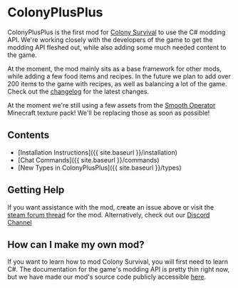 # ColonyPlusPlus

ColonyPlusPlus is the first mod for [Colony Survival](http://store.steampowered.com/app/366090/Colony_Survival/) to use the C# modding API. We're working closely with the developers of the game to get the modding API fleshed out, while also adding some much needed content to the game.

At the moment, the mod mainly sits as a base framework for other mods, while adding a few food items and recipes. In the future we plan to add over 200 items to the game with recipes, as well as balancing a lot of the game. Check out the [changelog](https://raw.githubusercontent.com/ColonyPlusPlus/ColonyPlusPlus/master/ColonyPlusPlus/colonyplusplus-changelog.txt) for the latest changes.

At the moment we're still using a few assets from the [Smooth Operator](https://mods.curse.com/texture-packs/minecraft/230576-smooth-operator) Minecraft texture pack! We'll be replacing those as soon as possible!

## Contents
- [Installation Instructions]({{ site.baseurl }}/installation)
- [Chat Commands]({{ site.baseurl }}/commands)
- [New Types in ColonyPlusPlus]({{ site.baseurl }}/types)

## Getting Help

If you want assistance with the mod, create an issue above or visit the [steam forum thread](http://steamcommunity.com/app/366090/discussions/8/1458455461483481740/) for the mod. Alternatively, check out our [Discord Channel](https://discord.gg/mD5vGwp)

## How can I make my own mod?

If you want to learn how to mod Colony Survival, you will first need to learn C#. The documentation for the game's modding API is pretty thin right now, but we have made our mod's source code publicly accessible [here](https://github.com/ColonyPlusPlus/ColonyPlusPlus-mod).

